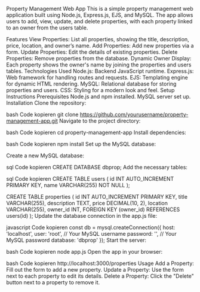 Property Management Web App
This is a simple property management web application built using Node.js, Express.js, EJS, and MySQL. The app allows users to add, view, update, and delete properties, with each property linked to an owner from the users table.

Features
View Properties: List all properties, showing the title, description, price, location, and owner’s name.
Add Properties: Add new properties via a form.
Update Properties: Edit the details of existing properties.
Delete Properties: Remove properties from the database.
Dynamic Owner Display: Each property shows the owner's name by joining the properties and users tables.
Technologies Used
Node.js: Backend JavaScript runtime.
Express.js: Web framework for handling routes and requests.
EJS: Templating engine for dynamic HTML rendering.
MySQL: Relational database for storing properties and users.
CSS: Styling for a modern look and feel.
Setup Instructions
Prerequisites
Node.js and npm installed.
MySQL server set up.
Installation
Clone the repository:

bash
Code kopieren
git clone https://github.com/yourusername/property-management-app.git
Navigate to the project directory:

bash
Code kopieren
cd property-management-app
Install dependencies:

bash
Code kopieren
npm install
Set up the MySQL database:

Create a new MySQL database:

sql
Code kopieren
CREATE DATABASE dbprop;
Add the necessary tables:

sql
Code kopieren
CREATE TABLE users (
  id INT AUTO_INCREMENT PRIMARY KEY,
  name VARCHAR(255) NOT NULL
);

CREATE TABLE properties (
  id INT AUTO_INCREMENT PRIMARY KEY,
  title VARCHAR(255),
  description TEXT,
  price DECIMAL(10, 2),
  location VARCHAR(255),
  owner_id INT,
  FOREIGN KEY (owner_id) REFERENCES users(id)
);
Update the database connection in the app.js file:

javascript
Code kopieren
const db = mysql.createConnection({
    host: 'localhost',
    user: 'root', // Your MySQL username
    password: '', // Your MySQL password
    database: 'dbprop'
});
Start the server:

bash
Code kopieren
node app.js
Open the app in your browser:

bash
Code kopieren
http://localhost:3000/properties
Usage
Add a Property: Fill out the form to add a new property.
Update a Property: Use the form next to each property to edit its details.
Delete a Property: Click the "Delete" button next to a property to remove it.
